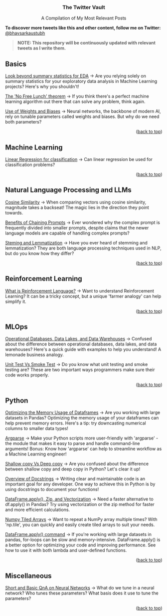 <!-- PROJECT NAME -->

<br />
<div align="center">
  <h3 align="center">The Twitter Vault</h3>
  <p align="center">
    A Compilation of My Most Relevant Posts
  </p>
</div>

<b>To discover more tweets like this and other content, follow me on Twitter:</b> <a href="https://twitter.com/bhavsarkaustubh">@bhavsarkaustubh</a>

> <b>NOTE: This repository will be continuously updated with relevant tweets as I write them.</b>

<!-- Basics -->
## Basics

<a href="https://twitter.com/bhavsarkaustubh/status/1631560954399031296?s=20">Look beyond summary statistics for EDA</a>  -> Are you relying solely on summary statistics for your exploratory data analysis in Machine Learning projects? Here's why you shouldn't!

<a href="https://twitter.com/bhavsarkaustubh/status/1632267195723173888?s=20">The 'No Free Lunch' theorem</a>  -> If you think there's a perfect machine learning algorithm out there that can solve any problem, think again.

<a href="https://twitter.com/bhavsarkaustubh/status/1675731829578661889?s=20">Use of Weights and Biases</a>  -> Neural networks, the backbone of modern AI, rely on tunable parameters called weights and biases. But why do we need both parameters?

<p align="right">(<a href="#top">back to top</a>)</p>
 

<!-- Machine Learning -->
## Machine Learning

<a href="https://twitter.com/bhavsarkaustubh/status/1633443448996114432?s=20">Linear Regression for classification</a>  -> Can linear regression be used for classification problems?

<p align="right">(<a href="#top">back to top</a>)</p>


<!-- Natural Language Processing/LLM -->
## Natural Language Processing and LLMs

<a href="https://twitter.com/bhavsarkaustubh/status/1664610061526917121?s=20">Cosine Similarity</a>  -> When comparing vectors using cosine similarity, magnitude takes a backseat! The magic lies in the direction they point towards.

<a href="https://twitter.com/bhavsarkaustubh/status/1666030723462238208?s=20">Benefits of Chaining Prompts</a>  -> Ever wondered why the complex prompt is frequently divided into smaller prompts, despite claims that the newer language models are capable of handling complex prompts?

<a href="https://twitter.com/bhavsarkaustubh/status/1630091176597676032?s=20">Steming and Lemmatization</a>  -> Have you ever heard of stemming and lemmatization? They are both language processing techniques used in NLP, but do you know how they differ? 

<p align="right">(<a href="#top">back to top</a>)</p>


<!-- Reinforcement Learning -->
## Reinforcement Learning

<a href="https://twitter.com/bhavsarkaustubh/status/1630512314792427524?s=20">What is Reinforcement Language?</a>  -> Want to understand Reinforcement Learning? It can be a tricky concept, but a unique 'farmer analogy' can help simplify it.

<p align="right">(<a href="#top">back to top</a>)</p>


<!-- MLOps -->
## MLOps

<a href="https://twitter.com/bhavsarkaustubh/status/1642377439715414017?s=20">Operational Databases, Data Lakes, and Data Warehouses</a>  -> Confused about the difference between operational databases, data lakes, and data warehouses? Here's a quick guide with examples to help you understand! A lemonade business analogy.

<a href="https://twitter.com/bhavsarkaustubh/status/1646018080953487360?s=20">Unit Test Vs Smoke Test</a>  -> Do you know what unit testing and smoke testing are? These are two important ways programmers make sure their code works properly.

<p align="right">(<a href="#top">back to top</a>)</p>


<!-- Python -->
## Python

<a href="https://twitter.com/bhavsarkaustubh/status/1649015198962049024?s=20">Optimizing the Memory Usage of Dataframes</a>  -> Are you working with large datasets in Pandas? Optimizing the memory usage of your dataframes can help prevent memory errors. Here's a tip: try downcasting numerical columns to smaller data types! 

<a href="https://twitter.com/bhavsarkaustubh/status/1644554784853348352?s=20">Argparse</a>  -> Make your Python scripts more user-friendly with 'argparse' - the module that makes it easy to parse and handle command-line arguments! Bonus: Know how 'argparse' can help to streamline workflow as a Machine Learning engineer!

<a href="https://twitter.com/bhavsarkaustubh/status/1629708966556217345?s=20">Shallow copy Vs Deep copy</a>  -> Are you confused about the difference between shallow copy and deep copy in Python? Let's clear it up!

<a href="https://twitter.com/bhavsarkaustubh/status/1634842535909793793?s=20">Overview of Docstrings</a>  -> Writing clear and maintainable code is an important goal for any developer. One way to achieve this in Python is by using docstrings to document your functions!

<a href="https://twitter.com/bhavsarkaustubh/status/1651501333747486720?s=20">DataFrame.apply(), Zip, and Vectorization</a>  -> Need a faster alternative to df.apply() in Pandas? Try using vectorization or the zip method for faster and more efficient calculations.

<a href="https://twitter.com/bhavsarkaustubh/status/1635246134544453634?s=20">Numpy Tiled Arrays</a>  -> Want to repeat a NumPy array multiple times? With 'np.tile', you can quickly and easily create tiled arrays to suit your needs.

<a href="https://twitter.com/bhavsarkaustubh/status/1640952188439756802?s=20">DataFrame.apply() command</a>  -> If you're working with large datasets in pandas, for-loops can be slow and memory-intensive. DataFrame.apply() is a better option for optimizing your code and improving performance. See how to use it with both lambda and user-defined functions.

<p align="right">(<a href="#top">back to top</a>)</p>


<!-- Miscellaneous -->
## Miscellaneous

<a href="https://twitter.com/bhavsarkaustubh/status/1676513867684548609?s=20">Short and Basic QnA on Neural Networks</a>  -> What do we tune in a neural network? Who tunes these parameters? What basis does it use to tune the parameters? 

<p align="right">(<a href="#top">back to top</a>)</p>
